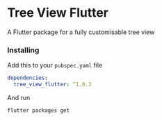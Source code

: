 # Tree View Flutter

A Flutter package for a fully customisable tree view


### Installing

Add this to your `pubspec.yaml` file

```yaml
dependencies:
  tree_view_flutter: ^1.0.3
```

And run

```sh
flutter packages get
```
